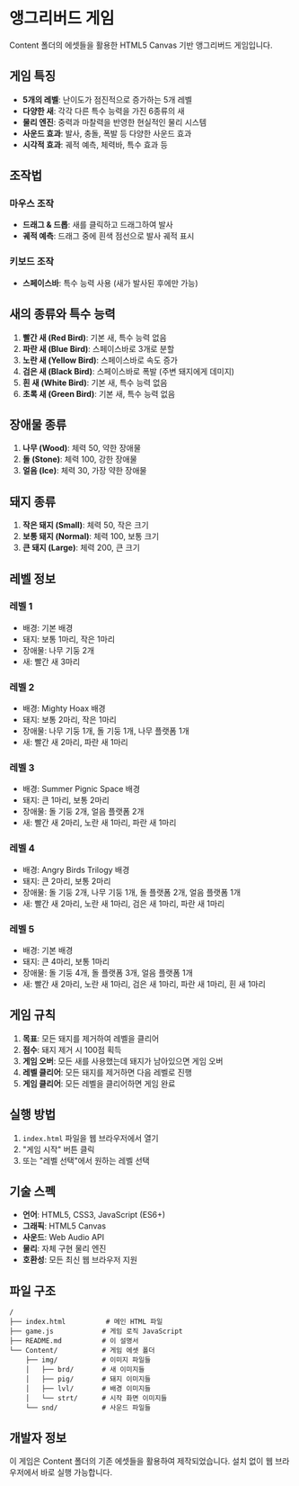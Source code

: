 # 앵그리버드 게임

Content 폴더의 에셋들을 활용한 HTML5 Canvas 기반 앵그리버드 게임입니다.

## 게임 특징

- **5개의 레벨**: 난이도가 점진적으로 증가하는 5개 레벨
- **다양한 새**: 각각 다른 특수 능력을 가진 6종류의 새
- **물리 엔진**: 중력과 마찰력을 반영한 현실적인 물리 시스템
- **사운드 효과**: 발사, 충돌, 폭발 등 다양한 사운드 효과
- **시각적 효과**: 궤적 예측, 체력바, 특수 효과 등

## 조작법

### 마우스 조작
- **드래그 & 드롭**: 새를 클릭하고 드래그하여 발사
- **궤적 예측**: 드래그 중에 흰색 점선으로 발사 궤적 표시

### 키보드 조작
- **스페이스바**: 특수 능력 사용 (새가 발사된 후에만 가능)

## 새의 종류와 특수 능력

1. **빨간 새 (Red Bird)**: 기본 새, 특수 능력 없음
2. **파란 새 (Blue Bird)**: 스페이스바로 3개로 분할
3. **노란 새 (Yellow Bird)**: 스페이스바로 속도 증가
4. **검은 새 (Black Bird)**: 스페이스바로 폭발 (주변 돼지에게 데미지)
5. **흰 새 (White Bird)**: 기본 새, 특수 능력 없음
6. **초록 새 (Green Bird)**: 기본 새, 특수 능력 없음

## 장애물 종류

1. **나무 (Wood)**: 체력 50, 약한 장애물
2. **돌 (Stone)**: 체력 100, 강한 장애물
3. **얼음 (Ice)**: 체력 30, 가장 약한 장애물

## 돼지 종류

1. **작은 돼지 (Small)**: 체력 50, 작은 크기
2. **보통 돼지 (Normal)**: 체력 100, 보통 크기
3. **큰 돼지 (Large)**: 체력 200, 큰 크기

## 레벨 정보

### 레벨 1
- 배경: 기본 배경
- 돼지: 보통 1마리, 작은 1마리
- 장애물: 나무 기둥 2개
- 새: 빨간 새 3마리

### 레벨 2
- 배경: Mighty Hoax 배경
- 돼지: 보통 2마리, 작은 1마리
- 장애물: 나무 기둥 1개, 돌 기둥 1개, 나무 플랫폼 1개
- 새: 빨간 새 2마리, 파란 새 1마리

### 레벨 3
- 배경: Summer Pignic Space 배경
- 돼지: 큰 1마리, 보통 2마리
- 장애물: 돌 기둥 2개, 얼음 플랫폼 2개
- 새: 빨간 새 2마리, 노란 새 1마리, 파란 새 1마리

### 레벨 4
- 배경: Angry Birds Trilogy 배경
- 돼지: 큰 2마리, 보통 2마리
- 장애물: 돌 기둥 2개, 나무 기둥 1개, 돌 플랫폼 2개, 얼음 플랫폼 1개
- 새: 빨간 새 2마리, 노란 새 1마리, 검은 새 1마리, 파란 새 1마리

### 레벨 5
- 배경: 기본 배경
- 돼지: 큰 4마리, 보통 1마리
- 장애물: 돌 기둥 4개, 돌 플랫폼 3개, 얼음 플랫폼 1개
- 새: 빨간 새 2마리, 노란 새 1마리, 검은 새 1마리, 파란 새 1마리, 흰 새 1마리

## 게임 규칙

1. **목표**: 모든 돼지를 제거하여 레벨을 클리어
2. **점수**: 돼지 제거 시 100점 획득
3. **게임 오버**: 모든 새를 사용했는데 돼지가 남아있으면 게임 오버
4. **레벨 클리어**: 모든 돼지를 제거하면 다음 레벨로 진행
5. **게임 클리어**: 모든 레벨을 클리어하면 게임 완료

## 실행 방법

1. `index.html` 파일을 웹 브라우저에서 열기
2. "게임 시작" 버튼 클릭
3. 또는 "레벨 선택"에서 원하는 레벨 선택

## 기술 스펙

- **언어**: HTML5, CSS3, JavaScript (ES6+)
- **그래픽**: HTML5 Canvas
- **사운드**: Web Audio API
- **물리**: 자체 구현 물리 엔진
- **호환성**: 모든 최신 웹 브라우저 지원

## 파일 구조

```
/
├── index.html          # 메인 HTML 파일
├── game.js            # 게임 로직 JavaScript
├── README.md          # 이 설명서
└── Content/           # 게임 에셋 폴더
    ├── img/           # 이미지 파일들
    │   ├── brd/       # 새 이미지들
    │   ├── pig/       # 돼지 이미지들
    │   ├── lvl/       # 배경 이미지들
    │   └── strt/      # 시작 화면 이미지들
    └── snd/           # 사운드 파일들
```

## 개발자 정보

이 게임은 Content 폴더의 기존 에셋들을 활용하여 제작되었습니다.
설치 없이 웹 브라우저에서 바로 실행 가능합니다. 